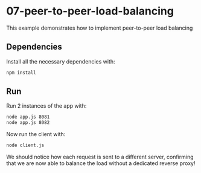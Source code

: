 # 07-peer-to-peer-load-balancing

This example demonstrates how to implement peer-to-peer load balancing


## Dependencies

Install all the necessary dependencies with:

```bash
npm install
```


## Run

Run 2 instances of the app with:

```bash
node app.js 8081
node app.js 8082
```

Now run the client with:

```bash
node client.js
```

We should notice how each request is sent to a different server, confirming that we are now able to balance the load without a dedicated reverse proxy!
